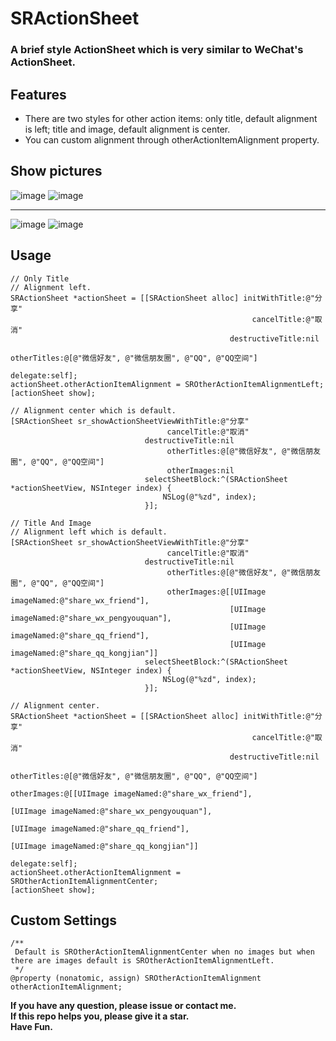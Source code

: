 # SRActionSheet

### A brief style ActionSheet which is very similar to WeChat's ActionSheet.

## Features

* There are two styles for other action items: only title, default alignment is left; title and image, default alignment is center.    
* You can custom alignment through otherActionItemAlignment property.

## Show pictures

![image](./show1.jpg) ![image](./show2.jpg)    
***
![image](./show3.jpg) ![image](./show4.jpg)

## Usage

````objc
// Only Title 
// Alignment left.
SRActionSheet *actionSheet = [[SRActionSheet alloc] initWithTitle:@"分享"
                                                      cancelTitle:@"取消"
                                                 destructiveTitle:nil
                                                      otherTitles:@[@"微信好友", @"微信朋友圈", @"QQ", @"QQ空间"]
                                                         delegate:self];
actionSheet.otherActionItemAlignment = SROtherActionItemAlignmentLeft;
[actionSheet show];         

// Alignment center which is default.
[SRActionSheet sr_showActionSheetViewWithTitle:@"分享"
                                   cancelTitle:@"取消"
                              destructiveTitle:nil
                                   otherTitles:@[@"微信好友", @"微信朋友圈", @"QQ", @"QQ空间"]
                                   otherImages:nil
                              selectSheetBlock:^(SRActionSheet *actionSheetView, NSInteger index) {
                                  NSLog(@"%zd", index);
                              }];                         
````

````objc
// Title And Image  
// Alignment left which is default.
[SRActionSheet sr_showActionSheetViewWithTitle:@"分享"
                                   cancelTitle:@"取消"
                              destructiveTitle:nil
                                   otherTitles:@[@"微信好友", @"微信朋友圈", @"QQ", @"QQ空间"]
                                   otherImages:@[[UIImage imageNamed:@"share_wx_friend"],
                                                 [UIImage imageNamed:@"share_wx_pengyouquan"],
                                                 [UIImage imageNamed:@"share_qq_friend"],
                                                 [UIImage imageNamed:@"share_qq_kongjian"]]
                              selectSheetBlock:^(SRActionSheet *actionSheetView, NSInteger index) {
                                  NSLog(@"%zd", index);
                              }];

// Alignment center.     
SRActionSheet *actionSheet = [[SRActionSheet alloc] initWithTitle:@"分享"
                                                      cancelTitle:@"取消"
                                                 destructiveTitle:nil
                                                      otherTitles:@[@"微信好友", @"微信朋友圈", @"QQ", @"QQ空间"]
                                                      otherImages:@[[UIImage imageNamed:@"share_wx_friend"],
                                                                    [UIImage imageNamed:@"share_wx_pengyouquan"],
                                                                    [UIImage imageNamed:@"share_qq_friend"],
                                                                    [UIImage imageNamed:@"share_qq_kongjian"]]
                                                         delegate:self];
actionSheet.otherActionItemAlignment = SROtherActionItemAlignmentCenter;
[actionSheet show];
````

## Custom Settings

````objc
/**
 Default is SROtherActionItemAlignmentCenter when no images but when there are images default is SROtherActionItemAlignmentLeft.
 */
@property (nonatomic, assign) SROtherActionItemAlignment otherActionItemAlignment;
````

**If you have any question, please issue or contact me.**   
**If this repo helps you, please give it a star.**  
**Have Fun.**
